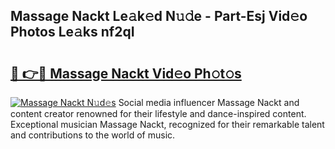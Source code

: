 ## Massage Nackt Le𝚊k𝚎d N𝚞𝚍e - Part-Esj Vid𝚎o Photos Le𝚊ks nf2qI

# <h2><a href="http://fb9o4l.evod.top/?m=Massage+Nackt">🔗 👉🔴 Massage Nackt Vid𝚎o Ph𝚘t𝚘s</a></h2>

[![Massage Nackt N𝚞d𝚎s](https://i.imgur.com/8V9OHl7.gif)](http://fb9o4l.evod.top/?m=Massage+Nackt)
Social media influencer Massage Nackt and content creator renowned for their lifestyle and dance-inspired content. Exceptional musician Massage Nackt, recognized for their remarkable talent and contributions to the world of music. 
